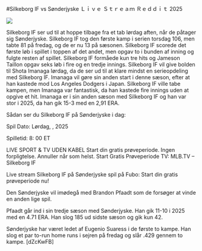 #Silkeborg IF vs Sønderjyske Ｌｉｖｅ Ｓｔｒｅａｍ Ｒｅｄｄｉｔ 2025  
  
  
[![](https://i.imgur.com/qSNzIqt.png)](https://movie.rssnews.media/TeBdzeOAI.php)  
  
Silkeborg IF ser ud til at hoppe tilbage fra et tab lørdag aften, når de påtager sig Sønderjyske. Silkeborg IF tog den første kamp i serien torsdag 106, men tabte 81 på fredag, og de er nu 13 på sæsonen. Silkeborg IF scorede det første løb i spillet i toppen af det andet, men opgav to i bunden af inning og fulgte resten af spillet. Silkeborg IF formåede kun tre hits og Jameson Taillon opgav seks løb i fire og en tredje innings. Silkeborg IF vil give bolden til Shota Imanaga lørdag, da de ser ud til at klare mindst en serieopdeling med Silkeborg IF. Imanaga vil gøre sin anden start i denne sæson, efter at han kastede mod Los Angeles Dodgers i Japan. Silkeborg IF ville tabe kampen, men Imanaga var fantastisk, da han kastede fire innings uden at opgive et hit. Imanaga er i sin anden sæson med Silkeborg IF og han var stor i 2025, da han gik 15-3 med en 2,91 ERA.

Sådan ser du Silkeborg IF på Sønderjyske i dag:

Spil Dato: Lørdag, , 2025

Spilletid: 8: 00 ET

LIVE SPORT & TV UDEN KABEL
Start din gratis prøveperiode. Ingen forpligtelse. Annuller når som helst.
Start Gratis Prøveperiode
TV: MLB.TV – Silkeborg IF

Live stream Silkeborg IF på Sønderjyske spil på Fubo: Start din gratis prøveperiode nu!

Den Sønderjyske vil imødegå med Brandon Pfaadt som de forsøger at vinde en anden lige spil.

Pfaadt går ind i sin tredje sæson med Sønderjyske. Han gik 11-10 i 2025 med en 4.71 ERA. Han slog 185 ud sidste sæson og gik kun 42.

Sønderjyske har været ledet af Eugenio Suaress i de første to kampe. Han slog et par to-run home runs i sejren på fredag og slår .429 gennem to kampe. [dZcKwFB]